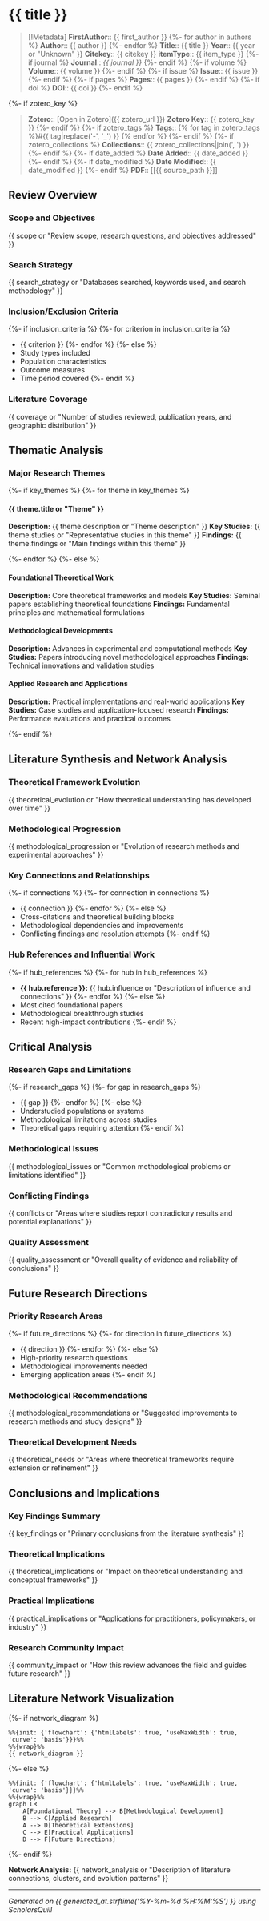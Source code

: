 # {{ title }}

> [!Metadata]
> **FirstAuthor**:: {{ first_author }}
{%- for author in authors %}
> **Author**:: {{ author }}
{%- endfor %}
> **Title**:: {{ title }}
> **Year**:: {{ year or "Unknown" }}
> **Citekey**:: {{ citekey }}
> **itemType**:: {{ item_type }}
{%- if journal %}
> **Journal**:: *{{ journal }}*
{%- endif %}
{%- if volume %}
> **Volume**:: {{ volume }}
{%- endif %}
{%- if issue %}
> **Issue**:: {{ issue }}
{%- endif %}
{%- if pages %}
> **Pages**:: {{ pages }}
{%- endif %}
{%- if doi %}
> **DOI**:: {{ doi }}
{%- endif %}

{%- if zotero_key %}
> **Zotero**:: [Open in Zotero]({{ zotero_url }})
> **Zotero Key**:: {{ zotero_key }}
{%- endif %}
{%- if zotero_tags %}
> **Tags**:: {% for tag in zotero_tags %}#{{ tag|replace('-', '_') }} {% endfor %}
{%- endif %}
{%- if zotero_collections %}
> **Collections**:: {{ zotero_collections|join(', ') }}
{%- endif %}
{%- if date_added %}
> **Date Added**:: {{ date_added }}
{%- endif %}
{%- if date_modified %}
> **Date Modified**:: {{ date_modified }}
{%- endif %}
> **PDF**:: [[{{ source_path }}]]

## Review Overview

### Scope and Objectives
{{ scope or "Review scope, research questions, and objectives addressed" }}

### Search Strategy
{{ search_strategy or "Databases searched, keywords used, and search methodology" }}

### Inclusion/Exclusion Criteria
{%- if inclusion_criteria %}
{%- for criterion in inclusion_criteria %}
- {{ criterion }}
{%- endfor %}
{%- else %}
- Study types included
- Population characteristics
- Outcome measures
- Time period covered
{%- endif %}

### Literature Coverage
{{ coverage or "Number of studies reviewed, publication years, and geographic distribution" }}

## Thematic Analysis

### Major Research Themes
{%- if key_themes %}
{%- for theme in key_themes %}

#### {{ theme.title or "Theme" }}
**Description:** {{ theme.description or "Theme description" }}
**Key Studies:** {{ theme.studies or "Representative studies in this theme" }}
**Findings:** {{ theme.findings or "Main findings within this theme" }}

{%- endfor %}
{%- else %}

#### Foundational Theoretical Work
**Description:** Core theoretical frameworks and models
**Key Studies:** Seminal papers establishing theoretical foundations
**Findings:** Fundamental principles and mathematical formulations

#### Methodological Developments
**Description:** Advances in experimental and computational methods
**Key Studies:** Papers introducing novel methodological approaches
**Findings:** Technical innovations and validation studies

#### Applied Research and Applications
**Description:** Practical implementations and real-world applications
**Key Studies:** Case studies and application-focused research
**Findings:** Performance evaluations and practical outcomes

{%- endif %}

## Literature Synthesis and Network Analysis

### Theoretical Framework Evolution
{{ theoretical_evolution or "How theoretical understanding has developed over time" }}

### Methodological Progression
{{ methodological_progression or "Evolution of research methods and experimental approaches" }}

### Key Connections and Relationships
{%- if connections %}
{%- for connection in connections %}
- {{ connection }}
{%- endfor %}
{%- else %}
- Cross-citations and theoretical building blocks
- Methodological dependencies and improvements
- Conflicting findings and resolution attempts
{%- endif %}

### Hub References and Influential Work
{%- if hub_references %}
{%- for hub in hub_references %}
- **{{ hub.reference }}:** {{ hub.influence or "Description of influence and connections" }}
{%- endfor %}
{%- else %}
- Most cited foundational papers
- Methodological breakthrough studies
- Recent high-impact contributions
{%- endif %}

## Critical Analysis

### Research Gaps and Limitations
{%- if research_gaps %}
{%- for gap in research_gaps %}
- {{ gap }}
{%- endfor %}
{%- else %}
- Understudied populations or systems
- Methodological limitations across studies
- Theoretical gaps requiring attention
{%- endif %}

### Methodological Issues
{{ methodological_issues or "Common methodological problems or limitations identified" }}

### Conflicting Findings
{{ conflicts or "Areas where studies report contradictory results and potential explanations" }}

### Quality Assessment
{{ quality_assessment or "Overall quality of evidence and reliability of conclusions" }}

## Future Research Directions

### Priority Research Areas
{%- if future_directions %}
{%- for direction in future_directions %}
- {{ direction }}
{%- endfor %}
{%- else %}
- High-priority research questions
- Methodological improvements needed
- Emerging application areas
{%- endif %}

### Methodological Recommendations
{{ methodological_recommendations or "Suggested improvements to research methods and study designs" }}

### Theoretical Development Needs
{{ theoretical_needs or "Areas where theoretical frameworks require extension or refinement" }}

## Conclusions and Implications

### Key Findings Summary
{{ key_findings or "Primary conclusions from the literature synthesis" }}

### Theoretical Implications
{{ theoretical_implications or "Impact on theoretical understanding and conceptual frameworks" }}

### Practical Implications
{{ practical_implications or "Applications for practitioners, policymakers, or industry" }}

### Research Community Impact
{{ community_impact or "How this review advances the field and guides future research" }}

## Literature Network Visualization

{%- if network_diagram %}
```mermaid
%%{init: {'flowchart': {'htmlLabels': true, 'useMaxWidth': true, 'curve': 'basis'}}}%%
%%{wrap}%%
{{ network_diagram }}
```
{%- else %}
```mermaid
%%{init: {'flowchart': {'htmlLabels': true, 'useMaxWidth': true, 'curve': 'basis'}}}%%
%%{wrap}%%
graph LR
    A[Foundational Theory] --> B[Methodological Development]
    B --> C[Applied Research]
    A --> D[Theoretical Extensions]
    C --> E[Practical Applications]
    D --> F[Future Directions]
```
{%- endif %}

**Network Analysis:** {{ network_analysis or "Description of literature connections, clusters, and evolution patterns" }}

---
*Generated on {{ generated_at.strftime('%Y-%m-%d %H:%M:%S') }} using ScholarsQuill*